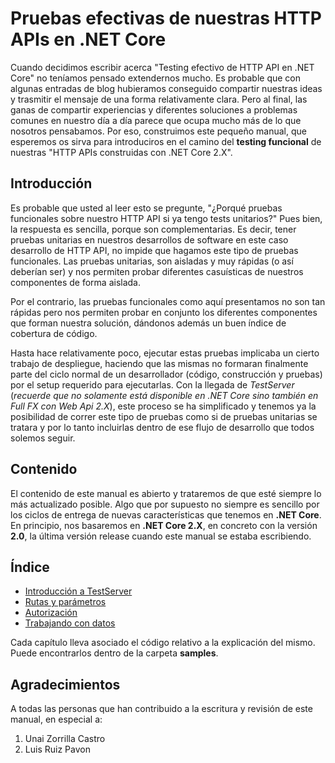 # Pruebas efectivas de nuestras HTTP APIs en .NET Core

Cuando decidimos escribir acerca "Testing efectivo de HTTP API en .NET Core" no teníamos pensado extendernos mucho. Es probable que con algunas entradas de blog hubieramos conseguido compartir nuestras ideas y trasmitir el mensaje de una forma relativamente clara. Pero al final, las ganas de compartir experiencias y diferentes soluciones a problemas comunes en nuestro día a día parece que ocupa mucho más de lo que nosotros pensabamos. Por eso, construimos este pequeño manual, que esperemos os sirva para introduciros en el camino del **testing funcional** de nuestras "HTTP APIs construidas con .NET Core 2.X".

## Introducción

Es probable que usted al leer esto se pregunte, "¿Porqué pruebas funcionales sobre nuestro HTTP API si ya tengo tests unitarios?" Pues bien, la respuesta es sencilla, porque son complementarias. Es decir, tener pruebas unitarias en nuestros desarrollos de software en este caso desarrollo de HTTP API, no impide que hagamos este tipo de pruebas funcionales. Las pruebas unitarias, son aisladas y muy rápidas (o así deberían ser) y nos permiten probar diferentes casuísticas de nuestros componentes de forma aislada. 

Por el contrario, las pruebas funcionales como aquí presentamos no son tan rápidas pero nos permiten probar en conjunto los diferentes componentes que forman nuestra solución, dándonos además un buen índice de cobertura de código. 

Hasta hace relativamente poco, ejecutar estas pruebas implicaba un cierto trabajo de despliegue, haciendo que las mismas no formaran finalmente parte del ciclo normal de un desarrollador (código, construcción y pruebas) por el setup requerido para ejecutarlas. Con la llegada de *TestServer* (*recuerde que no solamente está disponible en .NET Core sino también en Full FX con Web Api 2.X*), este proceso se ha simplificado y tenemos ya la posibilidad de correr este tipo de pruebas como si de pruebas unitarias se tratara y por lo tanto incluirlas dentro de ese flujo de desarrollo que todos solemos seguir.

## Contenido

El contenido de este manual es abierto y trataremos de que esté siempre lo más actualizado posible. Algo que por supuesto no siempre es sencillo por los ciclos de entrega de nuevas características que tenemos en **.NET Core**. En principio, nos basaremos en **.NET Core 2.X**, en concreto con la versión **2.0**, la última versión release cuando este manual se estaba escribiendo.

## Índice
* [Introducción a TestServer](chapters/es/chapter1.md)
* [Rutas y parámetros](chapters/es/chapter2.md)
* [Autorización](chapters/es/chapter3.md)
* [Trabajando con datos ](chapters/es/chapter4.md)

Cada capítulo lleva asociado el código relativo a la explicación del mismo. Puede encontrarlos dentro de la carpeta **samples**.

## Agradecimientos

A todas las personas que han contribuido a la escritura y revisión de este manual, en especial a:

1. Unai Zorrilla Castro
2. Luis Ruiz Pavon


